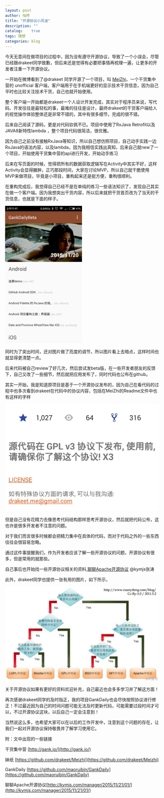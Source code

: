 ```yaml
---
layout: post
author: 咕咚
title: "开源协议小风波"
description: ""
catalog:    true
tags: 随想
categories: blog 
---
```



今天无意间在做项目的过程中，因为没有遵守开源协议，导致了一个小误会，尽管已经跟drakeet同学致歉，但后来还是觉得有必要把事情再梳理一遍，让更多的开发者注重一下开源协议。

一开始在微博看到了@drakeet 同学开源了一个项目，叫 [MeiZhi](https://github.com/drakeet/Meizhi)，一个干货集中营的 unofficial 客户端，客户端用于在手机端更好的显示技术干货信息，因为自己平时也比较关注技术干货，自己也就开始使用。

整个客户端一开始都是drakeet一个人设计开发完成，其实对于程序员来说，写代码、开发往往是最轻松的事，最难的往往是设计，最终drakeet的干货客户端给人的视觉操作体验整体还是非常不错的，其中有很多细节，完成的很不错。

后来自己阅读了源码，更是对代码钦佩不已。项目中使用了RxJava Retrofit以及JAVA8新特性lambda ，整个项目代码很简洁，很优雅。

因为自己之前没有接触RxJava等知识，所以自己想仿照项目，自己动手实践一边RxJava的语法内容，以及lambda，因为我相信实践出真知，后来自己就new了一个项目，开始使用干货集中营的api进行开发，开始动手练习

后来在写页面的时候，觉得把所有的数据获取逻辑写在Activity中其实不好，这样Activity会显得臃肿，正巧那段时间，大家在讨论MVP，所以自己就干脆使用MVP来做项目，毕竟是小项目，重构起来还是挺方便，重构很顺利。

在重构完成后，我觉得自己已经不是在单纯的练习一些语法知识了，发现自己其实在做一个客户端。因为我想突出干货内容，所以后来就把干货首页改为了当天的干货信息，也就是下面的样子。

<img src="/assets/licence_1.jpeg" style="width: 50%;margin: auto;">

同时为了突出时间，还对图片做了亮度的调节，所以图片看上去暗点，这样时间也就显得更清楚一点。

后来代码被自己review了好几次，然后尝试发beta版，在一些开发者朋友的反馈下，自己又改了一些细节，然后就把应用发布了，同时代码也公布在github。

其实一开始，我是知道原项目是基于一个开源协议发布的，因为自己在看代码的过程中也多次看到drakeet在代码中的协议内容，包括在MeiZhi的Readme文件中也有这样的字样

![license](/assets/licence_2.jpeg)

但是自己没有花精力去像思考代码结构那样思考开源协议，然后就把代码公布，这也许是很多开发者不注意的问题。

对于我们而言很多时候都会把精力集中在具体的代码，而对于代码之外的一些东西往往会很容易忽略。

通过这件事提醒我们，作为开发者应该了解一些开源协议的问题，开源协议有很多，但是常用的就那些。

自己事后也开始找一些开源协议相关的资料,[聊聊Apache开源协议](http://kymjs.com/manager/2015/11/21/01/) @kymjs张涛

此外，drakeet同学也提供一张有用的图片，如下所示，

![license](/assets/licence_3.jpeg)

关于开源协议如果有更好的资料欢迎补充，自己最近也会多多学习并了解这方面！

再次感谢drakeet同学的及时指正，我的项目GankDaily也会尽快按照协议进行修正！不过最近因为自己的时间问题可能无法及时更新代码，可能需要过段时间才可以，不过开源协议这块，以后自己一定会注意到！

当然说这么多，也希望大家可以在以后的工作开发中，注意到这个问题的存在，让我们一起对开源协议保持敬畏并了解学习使用它。

附：文中出现的一些链接

干货集中营 [http://gank.io/](http://gank.io/)

妹纸 [https://github.com/drakeet/Meizhi](https://github.com/drakeet/Meizhi)

GankDaily [https://github.com/maoruibin/GankDaily](https://github.com/maoruibin/GankDaily)

聊聊Apache开源协议[http://kymjs.com/manager/2015/11/21/01/](http://kymjs.com/manager/2015/11/21/01/)
